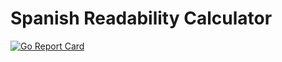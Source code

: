 # Spanish Readability Calculator
[![Go Report Card](https://goreportcard.com/badge/github.com/geramirez/readability-tool)](https://goreportcard.com/report/github.com/geramirez/readability-tool)
